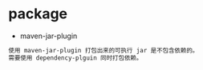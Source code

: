 # package

* maven-jar-plugin
```md
使用 maven-jar-plugin 打包出来的可执行 jar 是不包含依赖的。
需要使用 dependency-plguin 同时打包依赖。
```